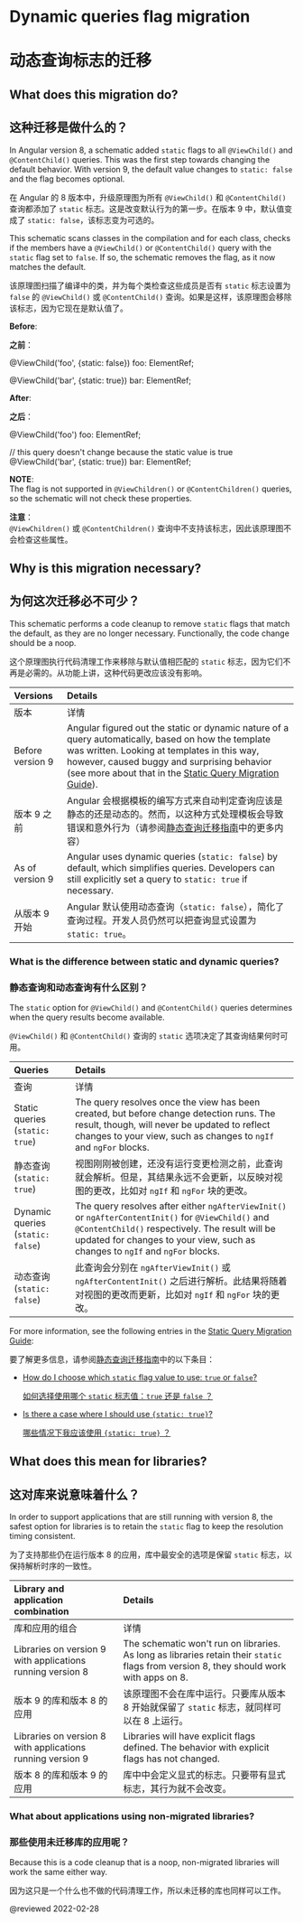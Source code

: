 # Dynamic queries flag migration

# 动态查询标志的迁移

## What does this migration do?

## 这种迁移是做什么的？

In Angular version 8, a schematic added `static` flags to all `@ViewChild()` and `@ContentChild()` queries.
This was the first step towards changing the default behavior.
With version 9, the default value changes to `static: false` and the flag becomes optional.

在 Angular 的 8 版本中，升级原理图为所有 `@ViewChild()` 和 `@ContentChild()` 查询都添加了 `static` 标志。这是改变默认行为的第一步。在版本 9 中，默认值变成了 `static: false`，该标志变为可选的。

This schematic scans classes in the compilation and for each class, checks if the members have a `@ViewChild()` or `@ContentChild()` query with the `static` flag set to `false`.
If so, the schematic removes the flag, as it now matches the default.

该原理图扫描了编译中的类，并为每个类检查这些成员是否有 `static` 标志设置为 `false` 的 `@ViewChild()` 或 `@ContentChild()` 查询。如果是这样，该原理图会移除该标志，因为它现在是默认值了。

**Before**:

**之前**：

<code-example format="typescript" language="typescript">

&commat;ViewChild('foo', {static: false}) foo: ElementRef;

&commat;ViewChild('bar', {static: true}) bar: ElementRef;

</code-example>

**After**:

**之后**：

<code-example format="typescript" language="typescript">

&commat;ViewChild('foo') foo: ElementRef;

// this query doesn't change because the static value is true
&commat;ViewChild('bar', {static: true}) bar: ElementRef;

</code-example>

<div class="alert is-helpful">

**NOTE**: <br />
The flag is not supported in `@ViewChildren()` or `@ContentChildren()` queries, so the schematic will not check these properties.

**注意**：<br />
`@ViewChildren()` 或 `@ContentChildren()` 查询中不支持该标志，因此该原理图不会检查这些属性。

</div>

## Why is this migration necessary?

## 为何这次迁移必不可少？

This schematic performs a code cleanup to remove `static` flags that match the default, as they are no longer necessary.
Functionally, the code change should be a noop.

这个原理图执行代码清理工作来移除与默认值相匹配的 `static` 标志，因为它们不再是必需的。从功能上讲，这种代码更改应该没有影响。

| Versions | Details |
| :------- | :------ |
| 版本 | 详情 |
| Before version 9 | Angular figured out the static or dynamic nature of a query automatically, based on how the template was written. Looking at templates in this way, however, caused buggy and surprising behavior (see more about that in the [Static Query Migration Guide](guide/static-query-migration#what-does-this-flag-mean)). |
| 版本 9 之前 | Angular 会根据模板的编写方式来自动判定查询应该是静态的还是动态的。然而，以这种方式处理模板会导致错误和意外行为（请参阅[静态查询迁移指南](guide/static-query-migration#what-does-this-flag-mean)中的更多内容） |
| As of version 9 | Angular uses dynamic queries (`static: false`) by default, which simplifies queries. Developers can still explicitly set a query to `static: true` if necessary. |
| 从版本 9 开始 | Angular 默认使用动态查询（`static: false`），简化了查询过程。开发人员仍然可以把查询显式设置为 `static: true`。|

<div class=" alert is-helpful">

### What is the difference between static and dynamic queries?

### 静态查询和动态查询有什么区别？

The `static` option for `@ViewChild()` and `@ContentChild()` queries determines when the query results become available.

`@ViewChild()` 和 `@ContentChild()` 查询的 `static` 选项决定了其查询结果何时可用。

| Queries | Details |
| :------ | :------ |
| 查询 | 详情 |
| Static queries (`static: true`) | The query resolves once the view has been created, but before change detection runs. The result, though, will never be updated to reflect changes to your view, such as changes to `ngIf` and `ngFor` blocks. |
| 静态查询 (`static: true`) | 视图刚刚被创建，还没有运行变更检测之前，此查询就会解析。但是，其结果永远不会更新，以反映对视图的更改，比如对 `ngIf` 和 `ngFor` 块的更改。|
| Dynamic queries (`static: false`) | The query resolves after either `ngAfterViewInit()` or `ngAfterContentInit()` for `@ViewChild()` and `@ContentChild()` respectively. The result will be updated for changes to your view, such as changes to `ngIf` and `ngFor` blocks. |
| 动态查询 (`static: false`) | 此查询会分别在 `ngAfterViewInit()` 或 `ngAfterContentInit()` 之后进行解析。此结果将随着对视图的更改而更新，比如对 `ngIf` 和 `ngFor` 块的更改。|

For more information, see the following entries in the [Static Query Migration Guide](guide/static-query-migration):

要了解更多信息，请参阅[静态查询迁移指南](guide/static-query-migration)中的以下条目：

* [How do I choose which `static` flag value to use: `true` or `false`?](guide/static-query-migration#how-do-i-choose-which-static-flag-value-to-use-true-or-false)

  [如何选择使用哪个 `static` 标志值：`true` 还是 `false` ？](guide/static-query-migration#how-do-i-choose-which-static-flag-value-to-use-true-or-false)

* [Is there a case where I should use `{static: true}`?](guide/static-query-migration#is-there-a-case-where-i-should-use-static-true)

  [哪些情况下我应该使用 `{static: true}` ？](guide/static-query-migration#is-there-a-case-where-i-should-use-static-true)

</div>

## What does this mean for libraries?

## 这对库来说意味着什么？

In order to support applications that are still running with version 8, the safest option for libraries is to retain the `static` flag to keep the resolution timing consistent.

为了支持那些仍在运行版本 8 的应用，库中最安全的选项是保留 `static` 标志，以保持解析时序的一致性。

| Library and application combination                        | Details                                                                                                                                 |
| :--------------------------------------------------------- | :-------------------------------------------------------------------------------------------------------------------------------------- |
| 库和应用的组合                                             | 详情                                                                                                                                    |
| Libraries on version 9 with applications running version 8 | The schematic won't run on libraries. As long as libraries retain their `static` flags from version 8, they should work with apps on 8. |
| 版本 9 的库和版本 8 的应用                                 | 该原理图不会在库中运行。只要库从版本 8 开始就保留了 `static` 标志，就同样可以在 8 上运行。|
| Libraries on version 8 with applications running version 9 | Libraries will have explicit flags defined. The behavior with explicit flags has not changed.                                           |
| 版本 8 的库和版本 9 的应用                                 | 库中中会定义显式的标志。只要带有显式标志，其行为就不会改变。|

### What about applications using non-migrated libraries?

### 那些使用未迁移库的应用呢？

Because this is a code cleanup that is a noop, non-migrated libraries will work the same either way.

因为这只是一个什么也不做的代码清理工作，所以未迁移的库也同样可以工作。

<!-- links -->

<!-- external links -->

<!-- end links -->

@reviewed 2022-02-28
